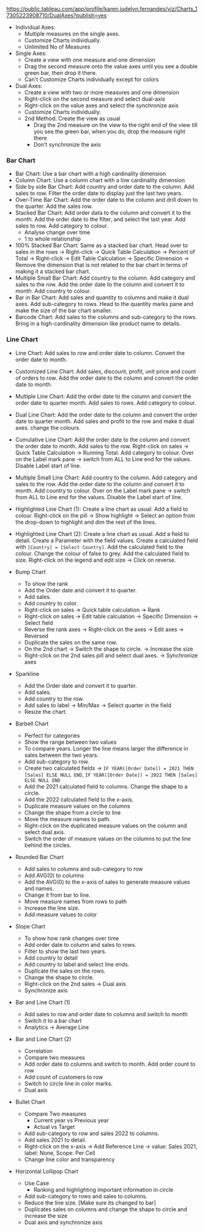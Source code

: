 https://public.tableau.com/app/profile/karen.judelyn.fernandes/viz/Charts_17305223908710/DualAxes?publish=yes
- Individual Axes:
  - Multiple measures on the single axes.
  - Customize Charts individually.
  - Unlimited No of Measures
- Single Axes:
  - Create a view with one measure and one dimension
  - Drag the second measure onto the value axes until you see a double green bar, then drop it there.
  - Can't Customize Charts individually except for colors
- Dual Axes:
  - Create a view with two or more measures and one dimension
  - Right-click on the second measure and select dual-axis
  - Right-click on the value axes and select the synchronize axis
  - Customize Charts individually.
  - 2nd Method: Create the view as usual
    - Drag the 2nd measure on the view to the right end of the view till you see the green bar, when you do, drop the measure right there
    - Don't synchronize the axis

### Bar Chart
- Bar Chart: Use a bar chart with a high cardinality dimension
- Column Chart: Use a column chart with a low cardinality dimension
- Side by side Bar Chart: Add country and order date to the column. Add sales to row. Filter the order date to display just the last two years.
- Over-Time Bar Chart: Add the order date to the column and drill down to the quarter. Add the sales row. 
- Stacked Bar Chart: Add order data to the column and convert it to the month. Add the order date to the filter, and select the last year. Add sales to row. Add category to colour.
  - Analyse change over time
  - 1 to whole relationship
- 100% Stacked Bar Chart: Same as a stacked bar chart. Head over to sales in the rows -> Right-click -> Quick Table Calculation -> Percent of Total -> Right-click -> Edit Table Calculation -> Specific Dimension -> Remove the dimension that is not related to the bar chart in terms of making it a stacked bar chart.
- Multiple Small Bar Chart: Add country to the column. Add category and sales to the row. Add the order date to the column and convert it to month. Add country to colour.
- Bar in Bar Chart: Add sales and quantity to columns and make it dual axes. Add sub-category to rows. Head to the quantity marks pane and make the size of the bar chart smaller.
- Barcode Chart: Add sales to the columns and sub-category to the rows. Bring in a high-cardinality dimension like product name to details.

### Line Chart
- Line Chart: Add sales to row and order date to column. Convert the order date to month.
- Customized Line Chart: Add sales, discount, profit, unit price and count of orders to row. Add the order date to the column and convert the order date to month.
- Multiple Line Chart: Add the order date to the column and convert the order date to quarter month. Add sales to rows. Add category to colour.
- Dual Line Chart: Add the order date to the column and convert the order date to quarter month. Add sales and profit to the row and make it dual axes. change the colours.
- Cumulative Line Chart: Add the order date to the column and convert the order date to month. Add sales to the row. Right-click on sales -> Quick Table Calculation -> Running Total. Add category to colour. Over on the Label mark pane -> switch from ALL to Line end for the values. Disable Label start of line.
- Multiple Small Line Chart: Add country to the column. Add category and sales to the row. Add the order date to the column and convert it to month. Add country to colour. Over on the Label mark pane -> switch from ALL to Line end for the values. Disable the Label start of line.
- Highlighted Line Chart (1): Create a line chart as usual. Add a field to colour. Right-click on the pill -> Show highlight -> Select an option from the drop-down to highlight and dim the rest of the lines.
- Highlighted Line Chart (2): Create a line chart as usual. Add a field to detail. Create a Parameter with the field values. Create a calculated field with ```[Country] = [Select Country]```. Add the calculated field to the colour. Change the colour of false to grey. Add the calculated field to size. Right-click on the legend and edit size -> Click on reverse.


- Bump Chart
  - To show the rank
  - Add the Order date and convert it to quarter.
  - Add sales.
  - Add country to color.
  - Right-click on sales -> Quick table calculation -> Rank
  - Right-click on sales -> Edit table calculation -> Specific Dimension -> Select field
  - Reverse the rank axes -> Right-click on the axes -> Edit axes -> Reversed
  - Duplicate the sales on the same row.
  - On the 2nd chart -> Switch the shape to circle. -> Increase the size
  - Right-click on the 2nd sales pill and select dual axes. -> Synchronize axes


- Sparkline
  - Add the Order date and convert it to quarter.
  - Add sales.
  - Add country to the row.
  - Add sales to label -> Min/Max -> Select quarter in the field
  - Resize the chart.
 

- Barbell Chart
  - Perfect for categories
  - Show the range between two values
  - To compare years. Longer the line means larger the difference in sales between the two years.
  - Add sub-category to row.
  - Create two calculated fields -> ```IF YEAR([Order Date]) = 2021 THEN [Sales] ELSE NULL END```, ```IF YEAR([Order Date]) = 2022 THEN [Sales] ELSE NULL END```
  - Add the 2021 calculated field to columns. Change the shape to a circle.
  - Add the 2022 calculated field to the x-axis.
  - Duplicate measure values on the columns
  - Change the shape from a circle to line
  - Move the measure names to path.
  - Right-click on the duplicated measure values on the column and select dual axis.
  - Switch the order of measure values on the columns to put the line behind the circles. 


- Rounded Bar Chart
  - Add sales to columns and sub-category to row
  - Add AVG(0) to columns
  - Add the AVG(0) to the x-axis of sales to generate measure values and names.
  - Change it from bar to line.
  - Move measure names from rows to path
  - Increase the line size.
  - Add measure values to color


 - Slope Chart
   - To show how rank changes over time
   - Add order date to column and sales to rows.
   - Filter to show the last two years.
   - Add country to detail
   - Add country to label and select line ends.
   - Duplicate the sales on the rows.
   - Change the shape to circle.
   - Right-click on the 2nd sales -> Dual axis
   - Synchronize axis


- Bar and Line Chart (1)
  - Add sales to row and order date to columns and switch to month
  - Switch it to a bar chart
  - Analytics -> Average Line


- Bar and Line Chart (2)
  - Correlation
  - Compare two measures
  - Add order date to columns and switch to month. Add order count to row
  - Add count of customers to row
  - Switch to circle line in color marks.
  - Dual axis
 

- Bullet Chart
  - Compare Two measures
    - Current year vs Previous year
    - Actual vs Target
  - Add sub-category to row and sales 2022 to columns.
  - Add sales 2021 to detail.
  - Right-click on the x-axis -> Add Reference Line -> value: Sales 2021, label: None, Scope: Per Cell
  - Change line color and transparency
   

- Horizontal Lollipop Chart
  - Use Case
    - Ranking and highlighting important information in circle
  - Add sub-category to rows and sales to columns.
  - Reduce the line size. [Make sure its changed to bar]
  - Duplicates sales on columns and change the shape to circle and increase the size
  - Dual axis and synchronize axis
